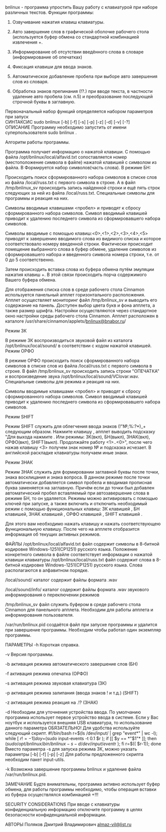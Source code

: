 bnlinux - программа упростить Вашу работу с клавиатурой при наборе различных текстов.
Функции программы:

1. Озвучивание нажатия клавиш клавиатуры.
2. Авто завершение слов в графической оболочке рабочего стола (используется буфер обмена со стандартной комбинацией извлечения <Ctrl>+<V>.

3. Информирование об отсутствии введённого слова в словаре (информирование об опечатках)

4. Фиксация клавиши <Shift> для ввода знаков.

5. Автоматическое добавление пробела при выборе авто завершения слов из словаря.

6. Обработка знаков препинания (!?.) при вводе текста, в частности удаление авто пробела (см. п.5) и преобразование последующей строчной буквы в заглавную.

Первоначальный набор функций определяется набором параметров при запуск  
СИНТАКСИС
sudo bnlinux [-b] [-f] [-s] [-p] [-z] [-d] [-v] [-?]  
ОПИСАНИЕ
Программу необходимо запустить от имени суперпользователя sudo bnlinux .

Алгоритм работы программы.

Программа получает информацию о нажатой клавиши. С помощью файла /opt/bnlinux/local/alfavid.txt сопоставляется номер (местоположение символа в файле) нажатой клавишей с символом из файла. B Формируется набор символов(часть слова).
В режиме БН:

Происходить поиск сформированного набора символов в списке слов из файла /local/russ.txt с первого символа в строке. А в файл /tmp/bnlinux_sv происходить запись найденной строки и ещё пять строк следующих за ней из файла /local/russ.txt.
Специальные символы для программы и реакция на них.

Символы вводимые клавишами <пробел> и <Enter> приводят к сбросу сформированного набора символов.
Символ вводимый клавишей <Backspace> приводит к удалению последнего символа из сформировавшего набора символов.

Символы вводимые с помощью клавиш:<0>,<1>,<2>,<3>,<4>,<5> приводят к завершению вводимого слова из видимого списка и которое соответствовало номеру введенной строки. Фактически происходит помещение выбранного слова в буфер обмене, удаление символов из сформировавшего набора и введенного символа номера строки, т.е. от 0 до 5 соответственно.

Затем происходить вставка слова из буфера обмена путём эмуляции нажатия клавиш <Crtil>+<V>. В этой связи происходить порча содержимого Вашего буфера обмена.

Для отображения списка слов в среде рабочего стола Cinnamon используется панельный апплет горизонтального расположения. Апплет осуществляет мониторинг файл /tmp/bnlinux_sv и выводить его содержание на панель. Доступен выбор цвета букв и фона апплета, а также размер шрифта. Настройки осуществляются через стандартное окно настройки среды рабочего стола Cinnamon.
Апплет расположен в каталоге /usr/share/cinnamon/applets/bnlinux@bnabor.ru/

Режим ЗК

В режиме ЗК воспроизводиться звуковой файл из каталога /opt/bnlinux/local/sound/ в соответствии с кодом нажатой клавишей.
Режим ОРФО

В режиме ОРФО происходить поиск сформированного набора символов в списке слов из файла /local/russ.txt с первого символа в строке. В файл /tmp/bnlinux_sv происходить запись строки "ОПЕЧАТКА" и воспроизведение звука /opt/bnlinux/local/sound/VClovar.wav.
Специальные символы для режима и реакция на них.

Символы вводимые клавишами <пробел> и <Enter> приводят к сбросу сформированного набора символов. Символ вводимый клавишей <Backspace> приводит к удалению последнего символа из сформировавшего набора символов.

Режим SHIFT

Режим SHIFT служить для облегчения ввода знаков (!"№;%:?*)_+ следующим образом.
Нажмите клавишу <Pause>, апплет выводить подсказку "Для выхода нажмите <F12>. Или режимы: ЗК(вкл)<F6>, БН(выкл)<F5>, ЗНАК(вкл)<F9>, ОРФО(вкл)<F7>, SHIFT(выкл)<F8>. Продолжайте работу <1>..<0>", после чего нажав клавишу <3> получем знак номер № и подсказка исчезает. В английской раскладке клавиатуры получаем иные знаки.

Режим ЗНАК

Режим ЗНАК служить для формировании заглавной буквы после точки, знака восклицания и знака вопроса. В данном режиме после точки автоматически добавляется символ пробела и вводимая прописная буква заменяется на заглавную. Причём если до точки был добавлен автоматический пробел вставляемый при автозавершение слова в режиме БН, то он удаляется.
Режимы можно активировать с помощью ключей при запуске, а также включить и отключить необходимый режим с помощью функциональных клавиш: ЗК клавишей <F6>, БН клавишей<F5>, ЗНАК клавишей <F9>, ОРФО клавишей <F7>, SHIFT клавишей <F8>.


 Для этого вам необходимо нажать клавишу <Pause> и нажать соответствующею функциональную клавишу. После чего на апплете отобразится информация об текущих активных режимов.   

ФАЙЛЫ
/opt/bnlinux/local/alfavid.txt файл содержит символы в 8-битной кодировке Windows-1251(CP1251) русского языка. Положение конкретного символа в файле соответствует информации о нажатой клавиши клавиатуры
/opt/bnlinux/local/russ.txt файл содержит слова в 8-битной кодировке Windows-1251(CP1251) русского языка. Слова располагаются в алфавитном порядке.

/local/sound/ каталог содержит файлы формата .wav

/local/sound/info/ каталог содержит файлы формата .wav звукового информирования о переключении режимов

/tmp/bnlinux_sv файл служить буфером в среде рабочего стола Cinnamon для панельного апплета. Необходим для работы апплета и информирования пользователя.

/var/run/bnlinux.pid создаётся файл при запуске программы и удалится при завершение программы. Необходим чтобы работал один экземпляр программы.

ПАРАМЕТРЫ
-h
Короткая справка.

-v
Версия программы.

-b
активация режима автоматического завершение слов (БН)

-f
активация режима опечатка (ОРФО)

-s
активация режима звуковая клавиатура (ЗК)

-p
активация режима залипания <Shift>(ввода знаков ! и т.д.) (SHIFT)

-z
активация режима реакция на .!? (ЗНАК)

-d
Необходим для уточнения устройства ввода. По умолчанию программа использует первое устройство ввода в системе. Если у Вас ноутбук и используется внешняя USB клавиатура, то использование данного параметра ОБЯЗАТЕЛЬНО! Для удобства используйте следующий скрипт.
#!/bin/bash
r=$(ls /dev/input/ | grep "event*" | wc -l);
while [ $r != -1 ]
        do
        y=$(sudo input-events -t 0.1 $r );
        if [[ $y == *"$1"* ]]; then
                $(sudo /opt/bnlinux/bin/bnlinux -s -d /dev/input/event$r  );
        fi 
        r=$(( $r-1));
        done
Вместо параметра -s для запуска режима ЗК, можно указать параметры [-b] [-f] [-p] [-z]
Для работы предложенного скрипта необходим пакет input-utils.

-k
Возможна завершение программы bnlinux и удаление файла /var/run/bnlinux.pid. 
 
ЗАМЕЧАНИЕ
Будте внимательны, программа активно использует буфер обмена, для работы программы необходимо, чтобы операция вставки из буфера осуществлялся комбинацией <Ctril>+<V>!!!
 
SECURITY CONSIDERATIONS
При вводе с клавиатуры конфиденциальную информацию отключите программу в целях безопасности конфиденциальной информации.
  
АВТОРЫ
Поляков Дмитрий Владимирович <almaz-vil@list.ru>
